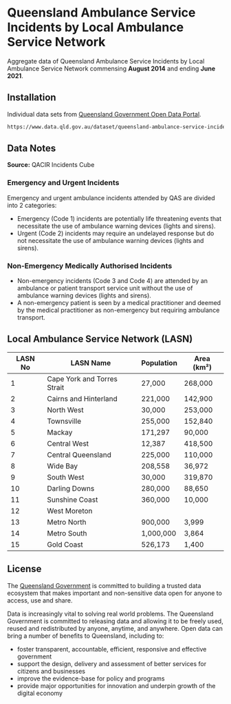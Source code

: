 # Queensland Ambulance Service Incidents by Local Ambulance Service Network

Aggregate data of Queensland Ambulance Service Incidents by Local Ambulance Service Network commensing **August 2014** and ending **June 2021**.


## Installation

Individual data sets from [Queensland Government Open Data Portal](https://www.data.qld.gov.au).

```bash
https://www.data.qld.gov.au/dataset/queensland-ambulance-service-incidents-by-local-ambulance-service-network
```

## Data Notes

**Source:** QACIR Incidents Cube
 
### Emergency and Urgent Incidents

Emergency and urgent ambulance incidents attended by QAS are divided into 2 categories:
* Emergency (Code 1) incidents are potentially life threatening events that necessitate the use of ambulance warning devices (lights and sirens).
* Urgent (Code 2) incidents may require an undelayed response but do not necessitate the use of ambulance warning devices (lights and sirens).

### Non-Emergency Medically Authorised Incidents
* Non-emergency incidents (Code 3 and Code 4) are attended by an ambulance or patient transport service unit without the use of ambulance warning devices (lights and sirens).
* A non-emergency patient is seen by a medical practitioner and deemed by the medical practitioner as non-emergency but requiring ambulance transport.																					

## Local Ambulance Service Network (LASN)



| LASN No 	| LASN Name                   	| Population 	| Area (km²) 	|
|---------	|-----------------------------	|------------	|------------	|
| 1       	| Cape York and Torres Strait 	| 27,000     	| 268,000    	|
| 2       	| Cairns and Hinterland       	| 221,000    	| 142,900    	|
| 3       	| North West                  	| 30,000     	| 253,000    	|
| 4       	| Townsville                  	| 255,000    	| 152,840    	|
| 5       	| Mackay                      	| 171,297    	| 90,000     	|
| 6       	| Central West                	| 12,387     	| 418,500    	|
| 7       	| Central Queensland          	| 225,000    	| 110,000    	|
| 8       	| Wide Bay                    	| 208,558    	| 36,972     	|
| 9       	| South West                  	| 30,000     	| 319,870    	|
| 10      	| Darling Downs               	| 280,000    	| 88,650     	|
| 11      	| Sunshine Coast              	| 360,000    	| 10,000     	|
| 12      	| West Moreton                	|            	|            	|
| 13      	| Metro North                 	| 900,000    	| 3,999      	|
| 14      	| Metro South                 	| 1,000,000  	| 3,864      	|
| 15      	| Gold Coast                  	| 526,173    	| 1,400      	|

## License

The [Queensland Government](https://www.data.qld.gov.au) is committed to building a trusted data ecosystem that makes important and non-sensitive data open for anyone to access, use and share.

Data is increasingly vital to solving real world problems. The Queensland Government is committed to releasing data and allowing it to be freely used, reused and redistributed by anyone, anytime, and anywhere. Open data can bring a number of benefits to Queensland, including to: 

* foster transparent, accountable, efficient, responsive and effective government
* support the design, delivery and assessment of better services for citizens and businesses
* improve the evidence-base for policy and programs
* provide major opportunities for innovation and underpin growth of the digital economy
